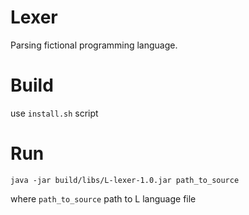 # Lexer

Parsing fictional programming language.

# Build

use `install.sh` script

# Run

`java -jar build/libs/L-lexer-1.0.jar path_to_source`

where `path_to_source` path to L language file
